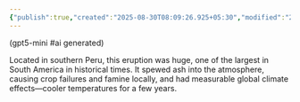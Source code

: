 ```yaml
---
{"publish":true,"created":"2025-08-30T08:09:26.925+05:30","modified":"2025-08-30T08:09:26.925+05:30","cssclasses":""}
---
```



(gpt5-mini #ai generated)

Located in southern Peru, this eruption was huge, one of the largest in South America in historical times. It spewed ash into the atmosphere, causing crop failures and famine locally, and had measurable global climate effects—cooler temperatures for a few years.
